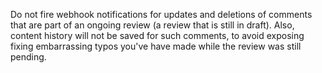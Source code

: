 Do not fire webhook notifications for updates and deletions of comments that are part of an ongoing review (a review that is still in draft). Also, content history will not be saved for such comments, to avoid exposing fixing embarrassing typos you've have made while the review was still pending.
